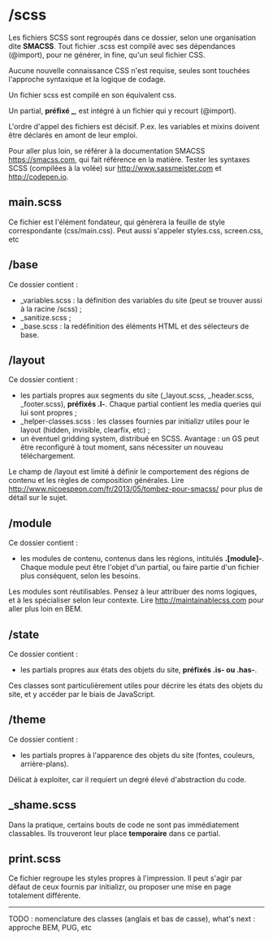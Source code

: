 # /scss

Les fichiers SCSS sont regroupés dans ce dossier, selon une organisation dite **SMACSS**.
Tout fichier .scss est compilé avec ses dépendances (@import), pour ne générer, in fine, qu'un seul fichier CSS.

Aucune nouvelle connaissance CSS n'est requise, seules sont touchées l'approche syntaxique et la logique de codage.

Un fichier scss est compilé en son équivalent css.

Un partial, **préfixé _**, est intégré à un fichier qui y recourt (@import).

L'ordre d'appel des fichiers est décisif. P.ex. les variables et mixins doivent être déclarés en amont de leur emploi.

Pour aller plus loin, se référer à la documentation SMACSS https://smacss.com, qui fait référence en la matière.
Tester les syntaxes SCSS (compilées à la volée) sur http://www.sassmeister.com et http://codepen.io.

## main.scss

Ce fichier est l'élément fondateur, qui génèrera la feuille de style correspondante (css/main.css).
Peut aussi s'appeler styles.css, screen.css, etc

## /base

Ce dossier contient :
   * _variables.scss : la définition des variables du site (peut se trouver aussi à la racine /scss) ;
   * _sanitize.scss ;
   * _base.scss : la redéfinition des éléments HTML et des sélecteurs de base.

## /layout

Ce dossier contient :
   * les partials propres aux segments du site (_layout.scss, _header.scss, _footer.scss), **préfixés .l-**. Chaque partial contient les media queries qui lui sont propres ;
   * _helper-classes.scss : les classes fournies par initializr utiles pour le layout (hidden, invisible, clearfix, etc) ;
   * un éventuel gridding system, distribué en SCSS. Avantage : un GS peut être reconfiguré à tout moment, sans nécessiter un nouveau téléchargement.

Le champ de /layout est limité à définir le comportement des régions de contenu et les règles de composition générales.
Lire http://www.nicoespeon.com/fr/2013/05/tombez-pour-smacss/ pour plus de détail sur le sujet.

## /module

Ce dossier contient :
   * les modules de contenu, contenus dans les régions, intitulés **.[module]-**. Chaque module peut être l'objet d'un partial, ou faire partie d'un fichier plus conséquent, selon les besoins.
   
Les modules sont réutilisables. Pensez à leur attribuer des noms logiques, et à les spécialiser selon leur contexte.
Lire http://maintainablecss.com pour aller plus loin en BEM.

## /state

Ce dossier contient :
   * les partials propres aux états des objets du site, **préfixés .is- ou .has-**.

Ces classes sont particulièrement utiles pour décrire les états des objets du site, et y accéder par le biais de JavaScript.

## /theme

Ce dossier contient :
   * les partials propres à l'apparence des objets du site (fontes, couleurs, arrière-plans).

Délicat à exploiter, car il requiert un degré élevé d'abstraction du code.

## _shame.scss

Dans la pratique, certains bouts de code ne sont pas immédiatement classables. Ils trouveront leur place **temporaire** dans ce partial.

## print.scss

Ce fichier regroupe les styles propres à l'impression. Il peut s'agir par défaut de ceux fournis par initializr, ou proposer une mise en page totalement différente.

---

TODO : nomenclature des classes (anglais et bas de casse),
       what's next : approche BEM, PUG, etc
